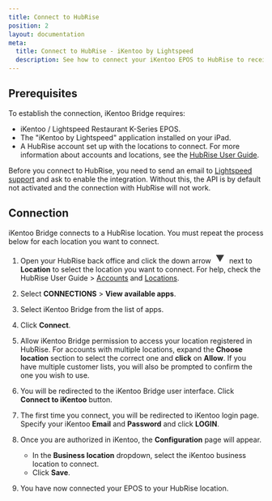 ```yaml
---
title: Connect to HubRise
position: 2
layout: documentation
meta:
  title: Connect to HubRise - iKentoo by Lightspeed
  description: See how to connect your iKentoo EPOS to HubRise to receive orders from all your connected apps. Connection is simple.
---
```


## Prerequisites

To establish the connection, iKentoo Bridge requires:

- iKentoo / Lightspeed Restaurant K-Series EPOS.
- The "iKentoo by Lightspeed" application installed on your iPad.
- A HubRise account set up with the locations to connect. For more information about accounts and locations, see the [HubRise User Guide](/docs).

Before you connect to HubRise, you need to send an email to [Lightspeed support](mailto:k-series.support@lightspeedhq.com) and ask to enable the integration. Without this, the API is by default not activated and the connection with HubRise will not work.

## Connection

iKentoo Bridge connects to a HubRise location. You must repeat the process below for each location you want to connect.

1. Open your HubRise back office and click the down arrow <InlineImage width="28" height="21">![Down arrow icon](../images/001-arrow.jpg)</InlineImage> next to **Location** to select the location you want to connect. For help, check the HubRise User Guide > [Accounts](/docs/account) and [Locations](/docs/locations).

2. Select **CONNECTIONS** > **View available apps**.

3. Select iKentoo Bridge from the list of apps.

4. Click **Connect**.

5. Allow iKentoo Bridge permission to access your location registered in HubRise. For accounts with multiple locations, expand the **Choose location** section to select the correct one and **click** on **Allow**. If you have multiple customer lists, you will also be prompted to confirm the one you wish to use.

6. You will be redirected to the iKentoo Bridge user interface. Click **Connect to iKentoo** button.

7. The first time you connect, you will be redirected to iKentoo login page. Specify your iKentoo **Email** and **Password** and click **LOGIN**.

8. Once you are authorized in iKentoo, the **Configuration** page will appear.

   - In the **Business location** dropdown, select the iKentoo business location to connect.
   - Click **Save**.

9. You have now connected your EPOS to your HubRise location.
